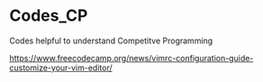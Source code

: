 # Codes_CP
Codes helpful to understand Competitve Programming

https://www.freecodecamp.org/news/vimrc-configuration-guide-customize-your-vim-editor/


